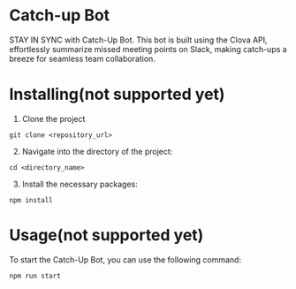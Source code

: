 # Catch-up Bot

STAY IN SYNC with Catch-Up Bot. This bot is built using the Clova API, effortlessly summarize missed meeting points on Slack, making catch-ups a breeze for seamless team collaboration.

# Installing(not supported yet)

1. Clone the project

```
git clone <repository_url>
```

2. Navigate into the directory of the project:

```
cd <directory_name>
```

3. Install the necessary packages:

```
npm install
```

# Usage(not supported yet)

To start the Catch-Up Bot, you can use the following command:

```
npm run start
```

